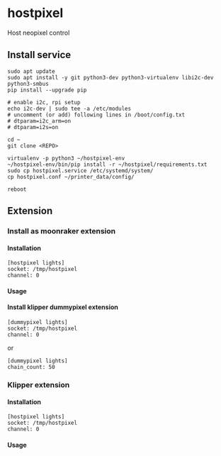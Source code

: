 # hostpixel

Host neopixel control


## Install service
```shell
sudo apt update
sudo apt install -y git python3-dev python3-virtualenv libi2c-dev python3-smbus
pip install --upgrade pip

# enable i2c, rpi setup
echo i2c-dev | sudo tee -a /etc/modules
# uncomment (or add) following lines in /boot/config.txt
# dtparam=i2c_arm=on
# dtparam=i2s=on 

cd ~
git clone <REPO>

virtualenv -p python3 ~/hostpixel-env
~/hostpixel-env/bin/pip install -r ~/hostpixel/requirements.txt
sudo cp hostpixel.service /etc/systemd/system/ 
cp hostpixel.conf ~/printer_data/config/

reboot
```

## Extension

### Install as moonraker extension

#### Installation

```
[hostpixel lights]
socket: /tmp/hostpixel
channel: 0
```

#### Usage

#### Install klipper dummypixel extension
```
[dummypixel lights]
socket: /tmp/hostpixel
channel: 0
```
or
```
[dummypixel lights]
chain_count: 50
```

### Klipper extension

#### Installation
```
[hostpixel lights]
socket: /tmp/hostpixel
channel: 0
```

#### Usage
